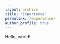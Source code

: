 ```yaml
---
layout: archive
title: "Experience"
permalink: /experience/
author_profile: true
---
```


Hello, world!